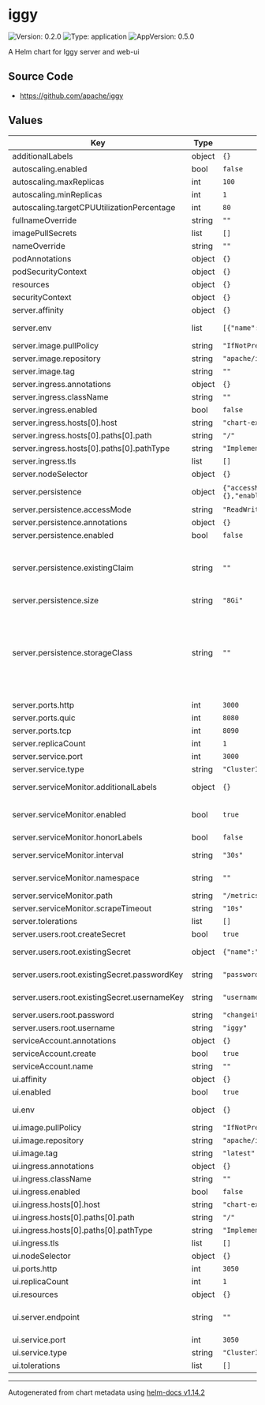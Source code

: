 # iggy

![Version: 0.2.0](https://img.shields.io/badge/Version-0.2.0-informational?style=flat-square) ![Type: application](https://img.shields.io/badge/Type-application-informational?style=flat-square) ![AppVersion: 0.5.0](https://img.shields.io/badge/AppVersion-0.5.0-informational?style=flat-square)

A Helm chart for Iggy server and web-ui

## Source Code

* <https://github.com/apache/iggy>

## Values

| Key                                          | Type   | Default                                                                                                             | Description                                                                                                                                                                                                                                                                                                             |
|----------------------------------------------|--------|---------------------------------------------------------------------------------------------------------------------|-------------------------------------------------------------------------------------------------------------------------------------------------------------------------------------------------------------------------------------------------------------------------------------------------------------------------|
| additionalLabels                             | object | `{}`                                                                                                                | Additional labels to add to all resources                                                                                                                                                                                                                                                                               |
| autoscaling.enabled                          | bool   | `false`                                                                                                             |                                                                                                                                                                                                                                                                                                                         |
| autoscaling.maxReplicas                      | int    | `100`                                                                                                               |                                                                                                                                                                                                                                                                                                                         |
| autoscaling.minReplicas                      | int    | `1`                                                                                                                 |                                                                                                                                                                                                                                                                                                                         |
| autoscaling.targetCPUUtilizationPercentage   | int    | `80`                                                                                                                |                                                                                                                                                                                                                                                                                                                         |
| fullnameOverride                             | string | `""`                                                                                                                |                                                                                                                                                                                                                                                                                                                         |
| imagePullSecrets                             | list   | `[]`                                                                                                                |                                                                                                                                                                                                                                                                                                                         |
| nameOverride                                 | string | `""`                                                                                                                |                                                                                                                                                                                                                                                                                                                         |
| podAnnotations                               | object | `{}`                                                                                                                |                                                                                                                                                                                                                                                                                                                         |
| podSecurityContext                           | object | `{}`                                                                                                                |                                                                                                                                                                                                                                                                                                                         |
| resources                                    | object | `{}`                                                                                                                |                                                                                                                                                                                                                                                                                                                         |
| securityContext                              | object | `{}`                                                                                                                |                                                                                                                                                                                                                                                                                                                         |
| server.affinity                              | object | `{}`                                                                                                                |                                                                                                                                                                                                                                                                                                                         |
| server.env                                   | list   | `[{"name":"RUST_LOG","value":"info"}]`                                                                              | Set up environmental variables to be added to the container                                                                                                                                                                                                                                                             |
| server.image.pullPolicy                      | string | `"IfNotPresent"`                                                                                                    |                                                                                                                                                                                                                                                                                                                         |
| server.image.repository                      | string | `"apache/iggy"`                                                                                                     |                                                                                                                                                                                                                                                                                                                         |
| server.image.tag                             | string | `""`                                                                                                                |                                                                                                                                                                                                                                                                                                                         |
| server.ingress.annotations                   | object | `{}`                                                                                                                |                                                                                                                                                                                                                                                                                                                         |
| server.ingress.className                     | string | `""`                                                                                                                |                                                                                                                                                                                                                                                                                                                         |
| server.ingress.enabled                       | bool   | `false`                                                                                                             |                                                                                                                                                                                                                                                                                                                         |
| server.ingress.hosts[0].host                 | string | `"chart-example.local"`                                                                                             |                                                                                                                                                                                                                                                                                                                         |
| server.ingress.hosts[0].paths[0].path        | string | `"/"`                                                                                                               |                                                                                                                                                                                                                                                                                                                         |
| server.ingress.hosts[0].paths[0].pathType    | string | `"ImplementationSpecific"`                                                                                          |                                                                                                                                                                                                                                                                                                                         |
| server.ingress.tls                           | list   | `[]`                                                                                                                |                                                                                                                                                                                                                                                                                                                         |
| server.nodeSelector                          | object | `{}`                                                                                                                |                                                                                                                                                                                                                                                                                                                         |
| server.persistence                           | object | `{"accessMode":"ReadWriteOnce","annotations":{},"enabled":false,"existingClaim":"","size":"8Gi","storageClass":""}` | Add persistence volume claim configuration                                                                                                                                                                                                                                                                              |
| server.persistence.accessMode                | string | `"ReadWriteOnce"`                                                                                                   | PVC Access mode                                                                                                                                                                                                                                                                                                         |
| server.persistence.annotations               | object | `{}`                                                                                                                | PVC annotations                                                                                                                                                                                                                                                                                                         |
| server.persistence.enabled                   | bool   | `false`                                                                                                             | Enable persistence using a PVC                                                                                                                                                                                                                                                                                          |
| server.persistence.existingClaim             | string | `""`                                                                                                                | A manually managed Persistent Volume and Claim Requires persistence.enabled: true If defined, PVC must be created manually before volume will be bound                                                                                                                                                                  |
| server.persistence.size                      | string | `"8Gi"`                                                                                                             | PVC claim size                                                                                                                                                                                                                                                                                                          |
| server.persistence.storageClass              | string | `""`                                                                                                                | Persistent Volume Storage Class If defined, storageClassName: <storageClass> If set to "-", storageClassName: "", which disables dynamic provisioning If undefined (the default) or set to null, no storageClassName spec is   set, choosing the default provisioner.  (gp2 on AWS, standard on   GKE, AWS & OpenStack) |
| server.ports.http                            | int    | `3000`                                                                                                              |                                                                                                                                                                                                                                                                                                                         |
| server.ports.quic                            | int    | `8080`                                                                                                              |                                                                                                                                                                                                                                                                                                                         |
| server.ports.tcp                             | int    | `8090`                                                                                                              |                                                                                                                                                                                                                                                                                                                         |
| server.replicaCount                          | int    | `1`                                                                                                                 |                                                                                                                                                                                                                                                                                                                         |
| server.service.port                          | int    | `3000`                                                                                                              |                                                                                                                                                                                                                                                                                                                         |
| server.service.type                          | string | `"ClusterIP"`                                                                                                       |                                                                                                                                                                                                                                                                                                                         |
| server.serviceMonitor.additionalLabels       | object | `{}`                                                                                                                | Add custom labels to the ServiceMonitor resource                                                                                                                                                                                                                                                                        |
| server.serviceMonitor.enabled                | bool   | `true`                                                                                                              | Enable this if you're using https://github.com/coreos/prometheus-operator                                                                                                                                                                                                                                               |
| server.serviceMonitor.honorLabels            | bool   | `false`                                                                                                             |                                                                                                                                                                                                                                                                                                                         |
| server.serviceMonitor.interval               | string | `"30s"`                                                                                                             | Fallback to the prometheus default unless specified                                                                                                                                                                                                                                                                     |
| server.serviceMonitor.namespace              | string | `""`                                                                                                                | Namespace to deploy the ServiceMonitor                                                                                                                                                                                                                                                                                  |
| server.serviceMonitor.path                   | string | `"/metrics"`                                                                                                        | Path to scrape metrics                                                                                                                                                                                                                                                                                                  |
| server.serviceMonitor.scrapeTimeout          | string | `"10s"`                                                                                                             | Timeout for scrape metrics request                                                                                                                                                                                                                                                                                      |
| server.tolerations                           | list   | `[]`                                                                                                                |                                                                                                                                                                                                                                                                                                                         |
| server.users.root.createSecret               | bool   | `true`                                                                                                              | Create a secret for the root user                                                                                                                                                                                                                                                                                       |
| server.users.root.existingSecret             | object | `{"name":"","passwordKey":"password","usernameKey":"username"}`                                                     | Whether to use an existing secret for the root user                                                                                                                                                                                                                                                                     |
| server.users.root.existingSecret.passwordKey | string | `"password"`                                                                                                        | Key in the secret to get the root password from                                                                                                                                                                                                                                                                         |
| server.users.root.existingSecret.usernameKey | string | `"username"`                                                                                                        | Key in the secret to get the root username from                                                                                                                                                                                                                                                                         |
| server.users.root.password                   | string | `"changeit"`                                                                                                        |                                                                                                                                                                                                                                                                                                                         |
| server.users.root.username                   | string | `"iggy"`                                                                                                            |                                                                                                                                                                                                                                                                                                                         |
| serviceAccount.annotations                   | object | `{}`                                                                                                                |                                                                                                                                                                                                                                                                                                                         |
| serviceAccount.create                        | bool   | `true`                                                                                                              |                                                                                                                                                                                                                                                                                                                         |
| serviceAccount.name                          | string | `""`                                                                                                                |                                                                                                                                                                                                                                                                                                                         |
| ui.affinity                                  | object | `{}`                                                                                                                |                                                                                                                                                                                                                                                                                                                         |
| ui.enabled                                   | bool   | `true`                                                                                                              |                                                                                                                                                                                                                                                                                                                         |
| ui.env                                       | object | `{}`                                                                                                                | Extra environmental variables to add to the container                                                                                                                                                                                                                                                                   |
| ui.image.pullPolicy                          | string | `"IfNotPresent"`                                                                                                    |                                                                                                                                                                                                                                                                                                                         |
| ui.image.repository                          | string | `"apache/iggy-web-ui"`                                                                                              |                                                                                                                                                                                                                                                                                                                         |
| ui.image.tag                                 | string | `"latest"`                                                                                                          |                                                                                                                                                                                                                                                                                                                         |
| ui.ingress.annotations                       | object | `{}`                                                                                                                |                                                                                                                                                                                                                                                                                                                         |
| ui.ingress.className                         | string | `""`                                                                                                                |                                                                                                                                                                                                                                                                                                                         |
| ui.ingress.enabled                           | bool   | `false`                                                                                                             |                                                                                                                                                                                                                                                                                                                         |
| ui.ingress.hosts[0].host                     | string | `"chart-example.local"`                                                                                             |                                                                                                                                                                                                                                                                                                                         |
| ui.ingress.hosts[0].paths[0].path            | string | `"/"`                                                                                                               |                                                                                                                                                                                                                                                                                                                         |
| ui.ingress.hosts[0].paths[0].pathType        | string | `"ImplementationSpecific"`                                                                                          |                                                                                                                                                                                                                                                                                                                         |
| ui.ingress.tls                               | list   | `[]`                                                                                                                |                                                                                                                                                                                                                                                                                                                         |
| ui.nodeSelector                              | object | `{}`                                                                                                                |                                                                                                                                                                                                                                                                                                                         |
| ui.ports.http                                | int    | `3050`                                                                                                              |                                                                                                                                                                                                                                                                                                                         |
| ui.replicaCount                              | int    | `1`                                                                                                                 |                                                                                                                                                                                                                                                                                                                         |
| ui.resources                                 | object | `{}`                                                                                                                |                                                                                                                                                                                                                                                                                                                         |
| ui.server.endpoint                           | string | `""`                                                                                                                | Set the Iggy server endpoint explicitly. If kept blank, the Iggy service URL will be used                                                                                                                                                                                                                               |
| ui.service.port                              | int    | `3050`                                                                                                              |                                                                                                                                                                                                                                                                                                                         |
| ui.service.type                              | string | `"ClusterIP"`                                                                                                       |                                                                                                                                                                                                                                                                                                                         |
| ui.tolerations                               | list   | `[]`                                                                                                                |                                                                                                                                                                                                                                                                                                                         |

----------------------------------------------
Autogenerated from chart metadata using [helm-docs v1.14.2](https://github.com/norwoodj/helm-docs/releases/v1.14.2)
